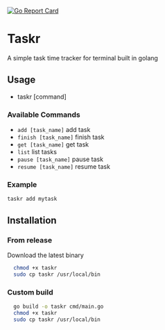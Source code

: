 [![Go Report Card](https://goreportcard.com/badge/go.gllm.dev/taskr)](https://goreportcard.com/report/go.gllm.dev/taskr)
# Taskr

A simple task time tracker for terminal built in golang

## Usage
-   taskr [command]

### Available Commands
-   `add [task_name]`        add task
-   `finish [task_name]`      finish task
-   `get [task_name]`         get task
-   `list`                              list tasks
-   `pause [task_name]`    pause task
-   `resume [task_name]`  resume task

### Example
`taskr add mytask`

## Installation

### From release
Download the latest binary
```bash
  chmod +x taskr
  sudo cp taskr /usr/local/bin
```

### Custom build
```bash
  go build -o taskr cmd/main.go
  chmod +x taskr
  sudo cp taskr /usr/local/bin
```
